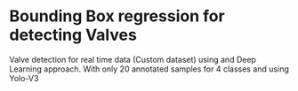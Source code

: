 # Bounding Box regression for detecting Valves 
Valve detection for real time data (Custom dataset) using and Deep Learning approach. With only 20 annotated samples for 4 classes and using Yolo-V3 
